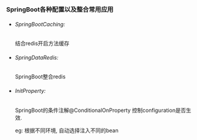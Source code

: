 ### SpringBoot各种配置以及整合常用应用


- ###### SpringBootCaching:
    结合redis开启方法缓存
- ###### SpringDataRedis:
    SpringBoot整合redis
- ###### InitProperty:
    SpringBoot的条件注解@ConditionalOnProperty
    控制configuration是否生效.
    
    eg: 根据不同环境, 自动选择注入不同的bean